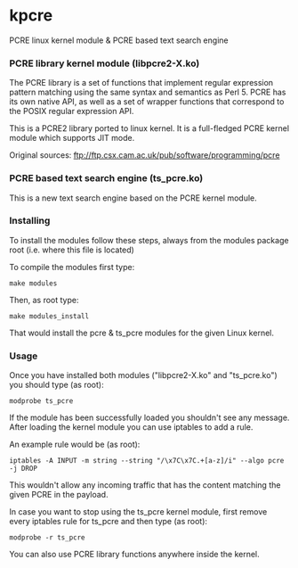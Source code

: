 # kpcre

PCRE linux kernel module &amp; PCRE based text search engine

### PCRE library kernel module (libpcre2-X.ko)

The PCRE library is a set of functions that implement regular expression pattern matching using the same syntax and semantics as Perl 5.
PCRE has its own native API, as well as a set of wrapper functions that correspond to the POSIX regular expression API. 

This is a PCRE2 library ported to linux kernel.
It is a full-fledged PCRE kernel module which supports JIT mode.

Original sources: ftp://ftp.csx.cam.ac.uk/pub/software/programming/pcre

### PCRE based text search engine (ts_pcre.ko)

This is a new text search engine based on the PCRE kernel module.

### Installing

To install the modules follow these steps, always from the modules package root (i.e. where this file is located)

To compile the modules first type:

```
make modules
```

Then, as root type:

```
make modules_install
```

That would install the pcre & ts_pcre modules for the given Linux kernel.

### Usage

Once you have installed both modules ("libpcre2-X.ko" and "ts_pcre.ko")
you should type (as root):

```
modprobe ts_pcre
```

If the module has been successfully loaded you shouldn't see any message.
After loading the kernel module you can use iptables to add a rule.

An example rule would be (as root):

```
iptables -A INPUT -m string --string "/\x7C\x7C.+[a-z]/i" --algo pcre -j DROP
```

This wouldn't allow any incoming traffic that has the content matching the given PCRE in the payload.

In case you want to stop using the ts_pcre kernel module, first remove every iptables rule for ts_pcre and then type (as root):

```
modprobe -r ts_pcre
```

You can also use PCRE library functions anywhere inside the kernel.
